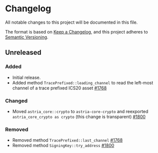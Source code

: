 <!-- markdownlint-disable no-duplicate-heading -->

# Changelog

All notable changes to this project will be documented in this file.

The format is based on [Keep a Changelog](https://keepachangelog.com/en/1.1.0/),
and this project adheres to [Semantic Versioning](https://semver.org/spec/v2.0.0.html).

## Unreleased

### Added

- Initial release.
- Added method `TracePrefixed::leading_channel` to read the left-most channel of
  a trace prefixed ICS20 asset [#1768](https://github.com/astriaorg/astria/pull/1768)

### Changed

- Moved `astria_core::crypto` to `astria-core-crypto` and reexported
  `astria_core_crypto as crypto` (this change is transparent)
  [#1800](https://github.com/astriaorg/astria/pull/1800/)

### Removed

- Removed method `TracePrefixed::last_channel` [#1768](https://github.com/astriaorg/astria/pull/1768)
- Removed method `SigningKey::try_address` [#1800](https://github.com/astriaorg/astria/pull/1800/)
